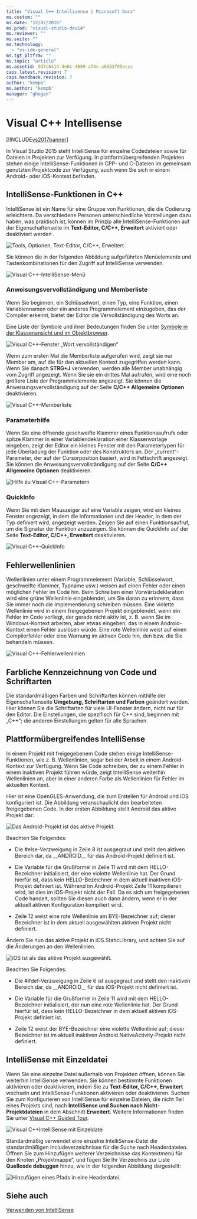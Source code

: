 ```yaml
---
title: "Visual C++ Intellisense | Microsoft Docs"
ms.custom: ""
ms.date: "12/02/2016"
ms.prod: "visual-studio-dev14"
ms.reviewer: ""
ms.suite: ""
ms.technology: 
  - "vs-ide-general"
ms.tgt_pltfrm: ""
ms.topic: "article"
ms.assetid: 9d7c6414-4e6c-4889-a74c-a6033795eccc
caps.latest.revision: 7
caps.handback.revision: 7
author: "kempb"
ms.author: "kempb"
manager: "ghogen"
---
```

# Visual C++ Intellisense
[!INCLUDE[vs2017banner](../code-quality/includes/vs2017banner.md)]

In Visual Studio 2015 steht IntelliSense für einzelne Codedateien sowie für Dateien in Projekten zur Verfügung.  In plattformübergreifenden Projekten stehen einige IntelliSense\-Funktionen in CPP\- und C\-Dateien im gemeinsam genutzten Projektcode zur Verfügung, auch wenn Sie sich in einem Android\- oder iOS\-Kontext befinden.  
  
## IntelliSense\-Funktionen in C\+\+  
 IntelliSense ist ein Name für eine Gruppe von Funktionen, die die Codierung erleichtern.  Da verschiedene Personen unterschiedliche Vorstellungen dazu haben, was praktisch ist, können im Prinzip alle IntelliSense\-Funktionen auf der Eigenschaftenseite im **Text\-Editor, C\/C\+\+, Erweitert** aktiviert oder deaktiviert werden .  
  
 ![Tools, Optionen, Text&#45;Editor, C&#47;C&#43;&#43;, Erweitert](../ide/media/sintellisensecpptoolsoptions.png "sIntelliSenseCppToolsOptions")  
  
 Sie können die in der folgenden Abbildung aufgeführten Menüelemente und Tastenkombinationen für den Zugriff auf IntelliSense verwenden.  
  
 ![Visual C&#43;&#43;&#45;IntelliSense&#45;Menü](../ide/media/vs2015_cpp_intellisense_menu.png "vs2015\_cpp\_intellisense\_menu")  
  
### Anweisungsvervollständigung und Memberliste  
 Wenn Sie beginnen, ein Schlüsselwort, einen Typ, eine Funktion, einen Variablennamen oder ein anderes Programmelement einzugeben, das der Compiler erkennt, bietet der Editor die Vervollständigung des Worts an.  
  
 Eine Liste der Symbole und ihrer Bedeutungen finden Sie unter [Symbole in der Klassenansicht und im Objektbrowser](../ide/class-view-and-object-browser-icons.md).  
  
 ![Visual C&#43;&#43;&#45;Fenster „Wort vervollständigen“](../ide/media/vs2015_cpp_complete_word.png "vs2015\_cpp\_complete\_word")  
  
 Wenn zum ersten Mal die Memberliste aufgerufen wird, zeigt sie nur Member am, auf die für den aktuellen Kontext zugegriffen werden kann.  Wenn Sie danach **STRG\+J** verwenden, werden alle Member unabhängig vom Zugriff angezeigt.  Wenn Sie sie ein drittes Mal aufrufen, wird eine noch größere Liste der Programmelemente angezeigt.  Sie können die Anweisungsvervollständigung auf der Seite **C\/C\+\+ Allgemeine Optionen** deaktivieren.  
  
 ![Visual C&#43;&#43;&#45;Memberliste](../ide/media/vs2015_cpp_list_members.png "vs2015\_cpp\_list\_members")  
  
### Parameterhilfe  
 Wenn Sie eine öffnende geschweifte Klammer eines Funktionsaufrufs oder spitze Klammer in einer Variablendeklaration einer Klassenvorlage eingeben, zeigt der Editor ein kleines Fenster mit den Parametertypen für jede Überladung der Funktion oder des Konstruktors an.  Der „current“\-Parameter, der auf der Cursorposition basiert, wird in Fettschrift angezeigt.  Sie können die Anweisungsvervollständigung auf der Seite **C\/C\+\+ Allgemeine Optionen** deaktivieren.  
  
 ![Hilfe zu Visual C&#43;&#43;&#45;Parametern](../ide/media/vs_2015_cpp_param_help.png "vs\_2015\_cpp\_param\_help")  
  
### QuickInfo  
 Wenn Sie mit dem Mauszeiger auf eine Variable zeigen, wird ein kleines Fenster angezeigt, in dem die Informationen und der Header, in dem der Typ definiert wird, angezeigt werden.  Zeigen Sie auf einen Funktionsaufruf, um die Signatur der Funktion anzuzeigen.  Sie können die QuickInfo auf der Seite **Text\-Editor, C\/C\+\+, Erweitert** deaktivieren.  
  
 ![Visual C&#43;&#43;&#45;QuickInfo](../ide/media/vs2015_cpp_quickinfo.png "vs2015\_cpp\_quickInfo")  
  
## Fehlerwellenlinien  
 Wellenlinien unter einem Programmelement \(Variable, Schlüsselwort, geschweifte Klammer, Typname usw.\) weisen auf einen Fehler oder einen möglichen Fehler im Code hin.  Beim Schreiben einer Vorwärtsdeklaration wird eine grüne Wellenlinie eingeblendet, um Sie daran zu erinnern, dass Sie immer noch die Implementierung schreiben müssen.  Eine violette Wellenlinie wird in einem freigegebenen Projekt eingeblendet, wenn ein Fehler im Code vorliegt, der gerade nicht aktiv ist, z. B. wenn Sie im Windows\-Kontext arbeiten, aber etwas eingeben, das in einem Android\-Kontext einen Fehler auslösen würde.  Eine rote Wellenlinie weist auf einen Compilerfehler oder eine Warnung im aktiven Code hin, den bzw. die Sie behandeln müssen.  
  
 ![Visual C&#43;&#43;&#45;Fehlerwellenlinien](../ide/media/vs2015_cpp_error_quiggles.png "vs2015\_cpp\_error\_quiggles")  
  
## Farbliche Kennzeichnung von Code und Schriftarten  
 Die standardmäßigen Farben und Schriftarten können mithilfe der Eigenschaftenseite **Umgebung, Schriftarten und Farben** geändert werden.  Hier können Sie die Schriftarten für viele UI\-Fenster ändern, nicht nur für den Editor.  Die Einstellungen, die spezifisch für C\+\+ sind, beginnen mit „C\+\+“; die anderen Einstellungen gelten für alle Sprachen.  
  
## Plattformübergreifendes IntelliSense  
 In einem Projekt mit freigegebenem Code stehen einige IntelliSense\-Funktionen, wie z. B. Wellenlinien, sogar bei der Arbeit in einem Android\-Kontext zur Verfügung.  Wenn Sie Code schreiben, der zu einem Fehler in einem inaktiven Projekt führen würde, zeigt IntelliSense weiterhin Wellenlinien an, aber in einer anderen Farbe als Wellenlinien für Fehler im aktuellen Kontext.  
  
 Hier ist eine OpenGLES\-Anwendung, die zum Erstellen für Android und iOS konfiguriert ist.  Die Abbildung veranschaulicht den bearbeiteten freigegebenen Code.  In der ersten Abbildung stellt Android das aktive Projekt dar:  
  
 ![Das Android&#45;Projekt ist das aktive Projekt.](../ide/media/intellisensecppcrossplatform.png "IntelliSenseCppCrossPlatform")  
  
 Beachten Sie Folgendes:  
  
-   Die \#else\-Verzweigung in Zeile 8 ist ausgegraut und stellt den aktiven Bereich dar, da \_\_ANDROID\_\_ für das Android\-Projekt definiert ist.  
  
-   Die Variable für die Grußformel in Zeile 11 wird mit dem HELLO\-Bezeichner initialisiert, der eine violette Wellenlinie hat.  Der Grund hierfür ist, dass kein HELLO\-Bezeichner in dem aktuell inaktiven iOS\-Projekt definiert ist.  Während im Android\-Projekt Zeile 11 kompilieren wird, ist dies im iOS\-Projekt nicht der Fall.  Da es sich um freigegebenen Code handelt, sollten Sie diesen auch dann ändern, wenn er in der aktuell aktiven Konfiguration kompiliert wird.  
  
-   Zeile 12 weist eine rote Wellenlinie am BYE\-Bezeichner auf; dieser Bezeichner ist in dem aktuell ausgewählten aktiven Projekt nicht definiert.  
  
 Ändern Sie nun das aktive Projekt in iOS.StaticLibrary, und achten Sie auf die Änderungen an den Wellenlinien.  
  
 ![iOS ist als das aktive Projekt ausgewählt.](../ide/media/intellisensecppcrossplatform2.png "IntelliSenseCppCrossPlatform2")  
  
 Beachten Sie Folgendes:  
  
-   Die \#ifdef\-Verzweigung in Zeile 6 ist ausgegraut und stellt den inaktiven Bereich dar, da \_\_ANDROID\_\_ für das iOS\-Projekt nicht definiert ist.  
  
-   Die Variable für die Grußformel in Zeile 11 wird mit dem HELLO\-Bezeichner initialisiert, der nun eine rote Wellenlinie hat.  Der Grund hierfür ist, dass kein HELLO\-Bezeichner in dem aktuell aktiven iOS\-Projekt definiert ist.  
  
-   Zeile 12 weist der BYE\-Bezeichner eine violette Wellenlinie auf; dieser Bezeichner ist im aktuell inaktiven Android.NativeActivity\-Projekt nicht definiert.  
  
## IntelliSense mit Einzeldatei  
 Wenn Sie eine einzelne Datei außerhalb von Projekten öffnen, können Sie weiterhin IntelliSense verwenden.  Sie können bestimmte Funktionen aktivieren oder deaktivieren, indem Sie zu **Text\-Editor, C\/C\+\+, Erweitert** wechseln und IntelliSense\-Funktionen aktivieren oder deaktivieren.  Suchen Sie zum Konfigurieren von IntelliSense für einzelne Dateien, die nicht Teil eines Projekts sind, nach **IntelliSense und Suchen nach Nicht\-Projektdateien** in dem Abschnitt **Erweitert**.  Weitere Informationen finden Sie unter [Visual C\+\+ Guided Tour](http://msdn.microsoft.com/de-de/499cb66f-7df1-45d6-8b6b-33d94fd1f17c).  
  
 ![Visual C&#43;&#43;IntelliSense mit Einzeldatei](../ide/media/vs2015_cpp_single_file_intellisense.png "vs2015\_cpp\_single\_file\_intellisense")  
  
 Standardmäßig verwendet eine einzelne IntelliSense\-Datei die standardmäßigen Includeverzeichnisse für die Suche nach Headerdateien.  Öffnen Sie zum Hinzufügen weiterer Verzeichnisse das Kontextmenü für den Knoten „Projektmappe“, und fügen Sie Ihr Verzeichnis zur Liste **Quellcode debuggen** hinzu, wie in der folgenden Abbildung dargestellt:  
  
 ![Hinzufügen eines Pfads in eine Headerdatei.](../ide/media/intellisensedebugyourcode.png "IntelliSenseDebugYourCode")  
  
## Siehe auch  
 [Verwenden von IntelliSense](../ide/using-intellisense.md)